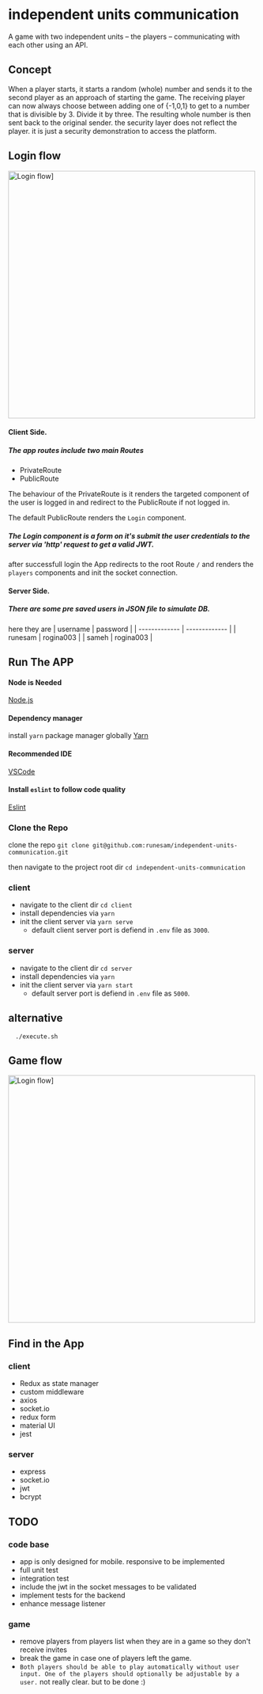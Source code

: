 # independent units communication
A game with two independent units – the players – communicating with each other using an API.

## Concept
When a player starts, it starts a random (whole) number and sends it to the second player as an approach of starting the game. The receiving player can now always choose between adding one of {-1,0,1} to get to a number that is divisible by 3. Divide it by three. The resulting whole number is then sent back to the original sender.
the security layer does not reflect the player. it is just a security demonstration to access the platform.

## Login flow
<img height="500" alt="Login flow]" src="docs/1st.gif">

#### Client Side.

##### The app routes include two main Routes
- PrivateRoute
- PublicRoute

The behaviour of the PrivateRoute is it renders the targeted component of the user is logged in and redirect to the PublicRoute if not logged in.

The default PublicRoute renders the `Login` component.

##### The Login component is a form on it's submit the user credentials to the server via 'http' request to get a valid JWT.

after successfull login the App redirects to the root Route `/` and renders the `players` components and init the socket connection.

#### Server Side.
##### There are some pre saved users in JSON file to simulate DB.

here they are
| username  | password |
| ------------- | ------------- |
| runesam  | rogina003  |
| sameh  | rogina003  |



## Run The APP

#### Node is Needed
[Node.js](https://nodejs.org/en/)

#### Dependency manager
install `yarn` package manager globally
[Yarn](https://yarnpkg.com/lang/en/docs/install/)

#### Recommended IDE
[VSCode](https://code.visualstudio.com/)

#### Install `eslint` to follow code quality
[Eslint](https://marketplace.visualstudio.com/items?itemName=dbaeumer.vscode-eslint)

### Clone the Repo
clone the repo `git clone git@github.com:runesam/independent-units-communication.git`

then navigate to the project root dir `cd independent-units-communication`

### client
- navigate to the client dir `cd client`
- install dependencies via `yarn`
- init the client server via `yarn serve`
  - default client server port is defiend in `.env` file as `3000`.


### server
- navigate to the client dir `cd server`
- install dependencies via `yarn`
- init the client server via `yarn start`
  - default server port is defiend in `.env` file as `5000`.


## alternative
```shell
  ./execute.sh
```

## Game flow
<img height="500" alt="Login flow]" src="docs/1st.gif">

## Find in the App

### client
- Redux as state manager
- custom middleware
- axios
- socket.io
- redux form
- material UI
- jest

### server
- express
- socket.io
- jwt
- bcrypt

## TODO
### code base
- app is only designed for mobile. responsive to be implemented
- full unit test
- integration test
- include the jwt in the socket messages to be validated
- implement tests for the backend
- enhance message listener

### game
- remove players from players list when they are in a game so they don't receive invites
- break the game in case one of players left the game.
- `Both players should be able to play automatically without user input. One of the players should optionally be adjustable by a user.` not really clear. but to be done :)

